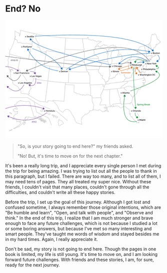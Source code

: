 # End? No

![](../../images/map/01.jpg)

> "So, is your story going to end here?" my friends asked.
>
> "No! But, it's time to move on for the next chapter."

It's been a really long trip, and I appreciate every single person I met during the trip for being amazing. I was trying to list out all the people to thank in this paragraph, but I failed. There are way too many, and to list all of them, I may need tens of pages. They all treated my super nice. Without these friends, I couldn't visit that many places, couldn't gone through all the difficulties, and couldn't write all these happy stories.

Before the trip, I set up the goal of this journey. Although I got lost and confused sometime, I always remember those original intentions, which are "Be humble and learn", "Open, and talk with people", and "Observe and think." In the end of this trip, I realize that I am much stronger and brave enough to face any future challenges, which is not because I studied a lot or some boring answers, but because I've met so many interesting and smart people. They've taught me words of wisdom and stayed besides me in my hard times. Again, I really appreciate it.

Don't be sad, my story is not going to end here. Though the pages in one book is limited, my life is still young. It's time to move on, and I am looking forward future challenges. With friends and these stories, I am, for sure, ready for the next journey.
